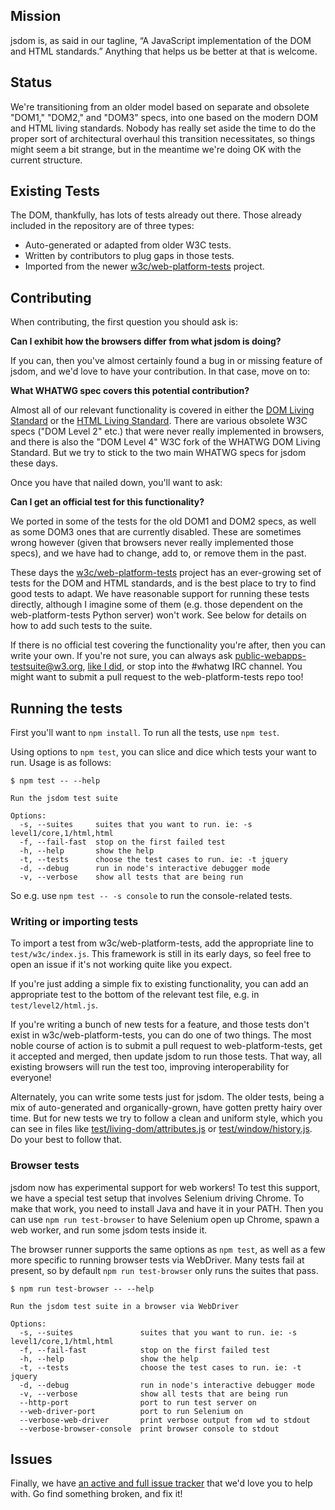 ## Mission

jsdom is, as said in our tagline, “A JavaScript implementation of the DOM and HTML standards.” Anything that helps us be better at that is welcome.

## Status

We're transitioning from an older model based on separate and obsolete "DOM1," "DOM2," and "DOM3" specs, into one based on the modern DOM and HTML living standards. Nobody has really set aside the time to do the proper sort of architectural overhaul this transition necessitates, so things might seem a bit strange, but in the meantime we're doing OK with the current structure.

## Existing Tests

The DOM, thankfully, has lots of tests already out there. Those already included in the repository are of three types:

* Auto-generated or adapted from older W3C tests.
* Written by contributors to plug gaps in those tests.
* Imported from the newer [w3c/web-platform-tests](https://github.com/w3c/web-platform-tests) project.

## Contributing

When contributing, the first question you should ask is:

**Can I exhibit how the browsers differ from what jsdom is doing?**

If you can, then you've almost certainly found a bug in or missing feature of jsdom, and we'd love to have your contribution. In that case, move on to:

**What WHATWG spec covers this potential contribution?**

Almost all of our relevant functionality is covered in either the [DOM Living Standard](http://dom.spec.whatwg.org/) or the [HTML Living Standard](http://www.whatwg.org/specs/web-apps/current-work/). There are various obsolete W3C specs ("DOM Level 2" etc.) that were never really implemented in browsers, and there is also the "DOM Level 4" W3C fork of the WHATWG DOM Living Standard. But we try to stick to the two main WHATWG specs for jsdom these days.

Once you have that nailed down, you'll want to ask:

**Can I get an official test for this functionality?**

We ported in some of the tests for the old DOM1 and DOM2 specs, as well as some DOM3 ones that are currently disabled. These are sometimes wrong however (given that browsers never really implemented those specs), and we have had to change, add to, or remove them in the past.

These days the [w3c/web-platform-tests](https://github.com/w3c/web-platform-tests) project has an ever-growing set of tests for the DOM and HTML standards, and is the best place to try to find good tests to adapt. We have reasonable support for running these tests directly, although I imagine some of them (e.g. those dependent on the web-platform-tests Python server) won't work. See below for details on how to add such tests to the suite.

If there is no official test covering the functionality you're after, then you can write your own. If you're not sure, you can always ask [public-webapps-testsuite@w3.org](mailto:public-webapps-testsuite@w3.org), [like I did](http://lists.w3.org/Archives/Public/public-webapps-testsuite/2012Aug/0001.html), or stop into the #whatwg IRC channel. You might want to submit a pull request to the web-platform-tests repo too!

## Running the tests

First you'll want to `npm install`. To run all the tests, use `npm test`.

Using options to `npm test`, you can slice and dice which tests your want to run. Usage is as follows:

```
$ npm test -- --help

Run the jsdom test suite

Options:
  -s, --suites     suites that you want to run. ie: -s level1/core,1/html,html
  -f, --fail-fast  stop on the first failed test
  -h, --help       show the help
  -t, --tests      choose the test cases to run. ie: -t jquery
  -d, --debug      run in node's interactive debugger mode
  -v, --verbose    show all tests that are being run
```

So e.g. use `npm test -- -s console` to run the console-related tests.

### Writing or importing tests

To import a test from w3c/web-platform-tests, add the appropriate line to `test/w3c/index.js`. This framework is still in its early days, so feel free to open an issue if it's not working quite like you expect.

If you're just adding a simple fix to existing functionality, you can add an appropriate test to the bottom of the relevant test file, e.g. in `test/level2/html.js`.

If you're writing a bunch of new tests for a feature, and those tests don't exist in w3c/web-platform-tests, you can do one of two things. The most noble course of action is to submit a pull request to web-platform-tests, get it accepted and merged, then update jsdom to run those tests. That way, all existing browsers will run the test too, improving interoperability for everyone!

Alternately, you can write some tests just for jsdom. The older tests, being a mix of auto-generated and organically-grown, have gotten pretty hairy over time. But for new tests we try to follow a clean and uniform style, which you can see in files like [test/living-dom/attributes.js](https://github.com/tmpvar/jsdom/blob/master/test/living-dom/attributes.js) or [test/window/history.js](https://github.com/tmpvar/jsdom/blob/master/test/window/history.js). Do your best to follow that.

### Browser tests

jsdom now has experimental support for web workers! To test this support, we have a special test setup that involves Selenium driving Chrome. To make that work, you need to install Java and have it in your PATH. Then you can use `npm run test-browser` to have Selenium open up Chrome, spawn a web worker, and run some jsdom tests inside it.

The browser runner supports the same options as `npm test`, as well as a few more specific to running browser tests via WebDriver. Many tests fail at present, so by default `npm run test-browser` only runs the suites that pass.

```
$ npm run test-browser -- --help

Run the jsdom test suite in a browser via WebDriver

Options:
  -s, --suites               suites that you want to run. ie: -s level1/core,1/html,html
  -f, --fail-fast            stop on the first failed test
  -h, --help                 show the help
  -t, --tests                choose the test cases to run. ie: -t jquery
  -d, --debug                run in node's interactive debugger mode
  -v, --verbose              show all tests that are being run
  --http-port                port to run test server on
  --web-driver-port          port to run Selenium on
  --verbose-web-driver       print verbose output from wd to stdout
  --verbose-browser-console  print browser console to stdout
```

## Issues

Finally, we have [an active and full issue tracker](https://github.com/tmpvar/jsdom/issues) that we'd love you to help with. Go find something broken, and fix it!
